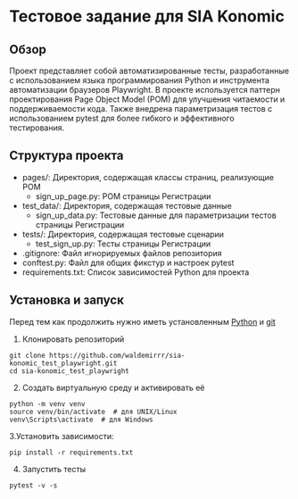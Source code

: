 # Тестовое задание для SIA Konomic

## Обзор

Проект представляет собой автоматизированные тесты, разработанные с использованием языка программирования Python и инструмента автоматизации браузеров Playwright.
В проекте используется паттерн проектирования Page Object Model (POM) для улучшения читаемости и поддерживаемости кода.
Также внедрена параметризация тестов с использованием pytest для более гибкого и эффективного тестирования.

## Структура проекта

- pages/: Директория, содержащая классы страниц, реализующие POM
    - sign_up_page.py: POM страницы Регистрации
- test_data/: Директория, содержащая тестовые данные
    - sign_up_data.py: Тестовые данные для параметризации тестов страницы Регистрации
- tests/: Директория, содержащая тестовые сценарии
    - test_sign_up.py: Тесты страницы Регистрации
- .gitignore: Файл игнорируемых файлов репозитория
-  conftest.py: Файл для общих фикстур и настроек pytest
-  requirements.txt: Список зависимостей Python для проекта

## Установка и запуск

Перед тем как продолжить нужно иметь установленным [Python](https://www.python.org/ftp/python/3.12.2/python-3.12.2-amd64.exe) и [git](https://git-scm.com/download/win)

1. Клонировать репозиторий
```
git clone https://github.com/waldemirrr/sia-konomic_test_playwright.git
cd sia-konomic_test_playwright
```
2. Создать виртуальную среду и активировать её
```
python -m venv venv
source venv/bin/activate  # для UNIX/Linux
venv\Scripts\activate  # для Windows
```
3.Установить зависимости:
```
pip install -r requirements.txt
```
4. Запустить тесты
```
pytest -v -s
```

